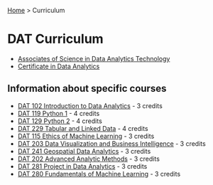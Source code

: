 [Home](../) > Curriculum

# DAT Curriculum

* [Associates of Science in Data Analytics Technology](as_curriculum.html)
* [Certificate in Data Analytics](cert_curriculum.html)

## Information about specific courses

*  [DAT 102 Introduction to Data Analytics](dat102.html) - 3 credits
*  [DAT 119 Python 1](dat119.html) - 4 credits
*  [DAT 129 Python 2](dat129.html) - 4 credits
*  [DAT 229 Tabular and Linked Data](dat229.html) - 4 credits
*  [DAT 115 Ethics of Machine Learning](dat115.html) - 3 credits
*  [DAT 203 Data Visualization and Business Intelligence](dat203.html) - 3 credits
*  [DAT 241 Geospatial Data Analytics](dat241.html) - 3 credits
*  [DAT 202 Advanced Analytic Methods](dat202.html) - 3 credits
*  [DAT 281 Project in Data Analytics](dat281.html) - 3 credits
*  [DAT 280 Fundamentals of Machine Learning](dat280.html) - 3 credits